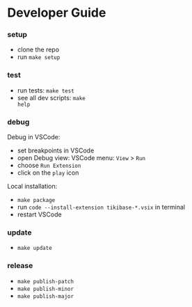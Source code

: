 # Developer Guide

### setup

- clone the repo
- run <code textrun="make-target">make setup</code>

### test

- run tests: <code textrun="make-target">make test</code>
- see all dev scripts: <code textrun="make-target">make help</code>

### debug

Debug in VSCode:

- set breakpoints in VSCode
- open Debug view: VSCode menu: `View` > `Run`
- choose `Run Extension`
- click on the `play` icon

Local installation:

- <code textrun="make-target">make package</code>
- run `code --install-extension tikibase-*.vsix` in terminal
- restart VSCode

### update

- <code textrun="make-target">make update</code>

### release

- <code textrun="make-target">make publish-patch</code>
- <code textrun="make-target">make publish-minor</code>
- <code textrun="make-target">make publish-major</code>

